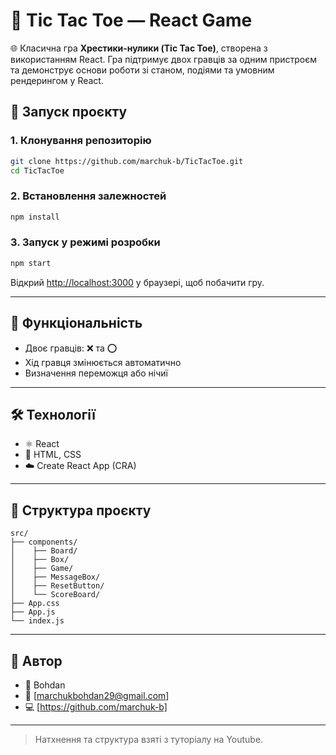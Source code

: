 # 🎩 Tic Tac Toe — React Game

🌐 Класична гра **Хрестики-нулики (Tic Tac Toe)**, створена з використанням React. Гра підтримує двох гравців за одним пристроєм та демонструє основи роботи зі станом, подіями та умовним рендерингом у React.

## 🚀 Запуск проєкту

### 1. Клонування репозиторію

```bash
git clone https://github.com/marchuk-b/TicTacToe.git
cd TicTacToe
```

### 2. Встановлення залежностей

```bash
npm install
```

### 3. Запуск у режимі розробки

```bash
npm start
```

Відкрий [http://localhost:3000](http://localhost:3000) у браузері, щоб побачити гру.

---

## 🧹 Функціональність

* Двоє гравців: ❌ та ⭕
* Хід гравця змінюється автоматично
* Визначення переможця або нічиї

---

## 🛠️ Технології

* ⚛️ React
* 🧱 HTML, CSS
* ☁️ Create React App (CRA)

---

## 📂 Структура проєкту

```
src/
├── components/
│    ├── Board/
│    ├── Box/
│    ├── Game/
│    ├── MessageBox/
│    ├── ResetButton/
│    └── ScoreBoard/
├── App.css
├── App.js
└── index.js
```

---

## 🤝 Автор

* 👤 Bohdan
* 📧 [marchukbohdan29@gmail.com]
* 💻 [https://github.com/marchuk-b]

---

> Натхнення та структура взяті з туторіалу на Youtube.
